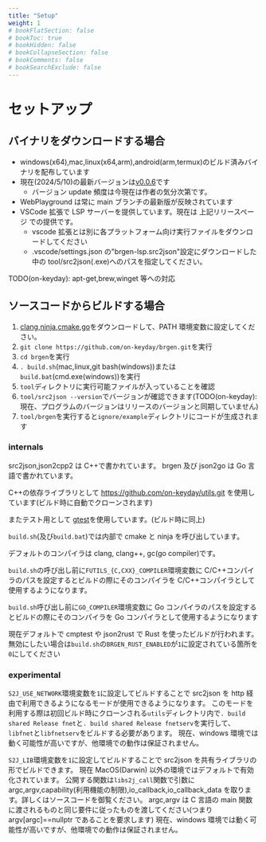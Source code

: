 ```yaml
---
title: "Setup"
weight: 1
# bookFlatSection: false
# bookToc: true
# bookHidden: false
# bookCollapseSection: false
# bookComments: false
# bookSearchExclude: false
---
```


# セットアップ

## バイナリをダウンロードする場合

- windows(x64),mac,linux(x64,arm),android(arm,termux)のビルド済みバイナリを配布しています
- 現在(2024/5/10)の最新バージョンは[v0.0.6](https://github.com/on-keyday/brgen/releases/tag/v0.0.6)です
  - バージョン update 頻度は今現在は作者の気分次第です。
- WebPlayground は常に main ブランチの最新版が反映されています
- VSCode 拡張で LSP サーバーを提供しています。現在は 上記リリースページ での提供です。
  - vscode 拡張とは別に各プラットフォーム向け実行ファイルをダウンロードしてください
  - .vscode/settings.json の"brgen-lsp.src2json"設定にダウンロードした中の tool/src2json(.exe)へのパスを指定してください。

TODO(on-keyday): apt-get,brew,winget 等への対応

## ソースコードからビルドする場合

1. [clang](https://releases.llvm.org/download.html),[ninja](https://github.com/ninja-build/ninja/releases),[cmake](https://cmake.org/download/),[go](https://go.dev/dl/)をダウンロードして、PATH 環境変数に設定してください。
2. `git clone https://github.com/on-keyday/brgen.git`を実行
3. `cd brgen`を実行
4. `. build.sh`(mac,linux,git bash(windows))または`build.bat`(cmd.exe(windows))を実行
5. `tool`ディレクトリに実行可能ファイルが入っていることを確認
6. `tool/src2json --version`でバージョンが確認できます(TODO(on-keyday):現在、プログラムのバージョンはリリースのバージョンと同期していません)
7. `tool/brgen`を実行すると`ignore/example`ディレクトリにコードが生成されます

### internals

src2json,json2cpp2 は C++で書かれています。
brgen 及び json2go は Go 言語で書かれています。

C++の依存ライブラリとして https://github.com/on-keyday/utils.git を使用しています(ビルド時に自動でクローンされます)

またテスト用として [gtest](https://github.com/google/googletest)を使用しています。(ビルド時に同上)

`build.sh`(及び`build.bat`)では内部で cmake と ninja を呼び出しています。

デフォルトのコンパイラは clang, clang++, gc(go compiler)です。

`build.sh`の呼び出し前に`FUTILS_{C,CXX}_COMPILER`環境変数に C/C++コンパイラのパスを設定するとビルドの際にそのコンパイラを C/C++コンパイラとして使用するようになります。

`build.sh`呼び出し前に`GO_COMPILER`環境変数に Go コンパイラのパスを設定するとビルドの際にそのコンパイラを Go コンパイラとして使用するようになります

現在デフォルトで cmptest や json2rust で Rust を使ったビルドが行われます。
無効にしたい場合は`build.sh`の`BRGEN_RUST_ENABLED`が`1`に設定されている箇所を`0`にしてください

### experimental

`S2J_USE_NETWORK`環境変数を`1`に設定してビルドすることで src2json を http 経由で利用できるようになるモードが使用できるようになります。
このモードを利用する際は初回ビルド時にクローンされる`utils`ディレクトリ内で`. build shared Release fnet`と`. build shared Release fnetserv`を実行して、`libfnet`と`libfnetserv`をビルドする必要があります。
現在、windows 環境では動く可能性が高いですが、他環境での動作は保証されません。

`S2J_LIB`環境変数を`1`に設定してビルドすることで src2json を共有ライブラリの形でビルドできます。
現在 MacOS(Darwin) 以外の環境ではデフォルトで有効化されています。
公開する関数は`libs2j_call`関数で引数に argc,argv,capability(利用機能の制限),io_callback,io_callback_data を取ります。詳しくはソースコードを御覧ください。
argc,argv は C 言語の main 関数に渡されるものと同じ要件に従ったものを渡してください(つまり argv[argc]==nullptr であることを要求します)
現在、windows 環境では動く可能性が高いですが、他環境での動作は保証されません。
